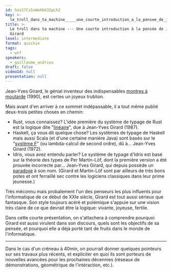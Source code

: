 ```yaml
---
id: hoiS7Cs5sWwXb632pLh2
key: >-
  le_troll_dans_ta_machine_____une_courte_introduction_a_la_pensee_de_jean_yves_girard
title: >-
  Le troll dans ta machine --- Une courte introduction à la pensée de Jean-Yves
  Girard
level: intermediate
format: quickie
tags:
  - wtf
speakers:
  - guillaume_andrieu
draft: false
videoId: null
presentation: null
---
```

Jean-Yves Girard, le génial inventeur des indispensables [montres à moutarde](http://girard.perso.math.cnrs.fr/moutarde.pdf) (1990), est certes un joyeux trublion.

Mais avant d'en arriver à ce sommet indépassable, il a tout même publié deux-trois petites choses en chemin:

- Rust, vous connaissez? L'idée première du système de typage de Rust est la logique dite "[linéaire](http://girard.perso.math.cnrs.fr/linear.pdf)", due à Jean-Yves Girard (1987).
- Haskell, ça vous dit quelque chose? Les systèmes de typage de Haskell mais aussi Scala (et d'une certaine manière Java) sont basés sur le "[système F](https://en.wikipedia.org/wiki/System_F)" (ou lambda-calcul de second ordre), dû à... Jean-Yves Girard (1972).
- Idris, vous avez entendu parler? Le système de typage d'Idris est basé sur la théorie des types de Per Martin-Löf, dont la première version a été prouvée incorrecte par... Jean-Yves Girard, qui depuis possède un [paradoxe](https://en.wikipedia.org/wiki/System_U#Girard's_paradox) à son nom. (Girard et Martin-Löf sont par ailleurs de très bons potes et ont ferraillé sec contre les logiciens classiques dans leur prime jeunesse.)

Très méconnu mais probalement l'un des penseurs les plus influents pour l'informatique de ce début de XXIe siècle, Girard est tout aussi sérieux que fantasque. Son style toujours acéré et polémique s'appuie sur une vision très claire de ce que devrait être la logique: vivante, joyeuse, fertile.

Dans cette courte présentation, on s'attachera à comprendre pourquoi Girard est aussi virulent dans son discours, quels sont les objectifs de sa pensée, et pourquoi elle a déjà porté tant de fruits dans le monde de l'informatique. 

----

Dans le cas d'un créneau à 40min, on pourrait donner quelques pointeurs sur ses travaux plus récents, et expliciter en quoi ils sont porteurs de nouvelles avancées pour les prochaines décennies (réseaux de démonstrations, géométrique de l'intéraction, etc.).